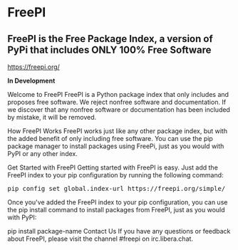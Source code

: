 # FreePI

## FreePI is the Free Package Index, a version of PyPi that includes ONLY 100% Free Software
https://freepi.org/

**In Development**

Welcome to FreePI
FreePI is a Python package index that only includes and proposes free software. We reject nonfree software and documentation. If we discover that any nonfree software or documentation has been included by mistake, it will be removed.

How FreePI Works
FreePI works just like any other package index, but with the added benefit of only including free software. You can use the pip package manager to install packages using FreePi, just as you would with PyPI or any other index.

Get Started with FreePI
Getting started with FreePI is easy. Just add the FreePI index to your pip configuration by running the following command:
<pre>pip config set global.index-url https://freepi.org/simple/</pre>

Once you've added the FreePI index to your pip configuration, you can use the pip install command to install packages from FreePI, just as you would with PyPI:

pip install package-name
Contact Us
If you have any questions or feedback about FreePI, please visit the channel #freepi on irc.libera.chat.


